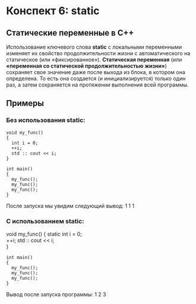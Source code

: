 # Конспект 6: statiс

## Статические переменные в C++
Использование ключевого слова **static** с локальными переменными изменяет их свойство продолжительности жизни с автоматического на статическое (или «фиксированное»). **Статическая переменная** (или **«переменная со статической продолжительностью жизни»**) сохраняет свое значение даже после выхода из блока, в котором она определена. То есть она создается (и инициализируется) только один раз, а затем сохраняется на протяжении выполнения всей программы.

## Примеры
### Без использования **static**:
    void my_func() 
    {
      int i = 0;     
      ++i;
      std :: cout << i;       
    }
 
    int main() 
    {
      my_func();
      my_func();
      my_func();
    }

После запуска мы увидим следующий вывод:
1
1
1   
   
### С использованием **static**:
void my_func() 
    {
      static int i = 0;     
      ++i;
      std :: cout << i;       
    }
 
    int main() 
    {
      my_func();
      my_func();
      my_func();
    }
    
 Вывод после запуска программы:
 1
 2
 3
